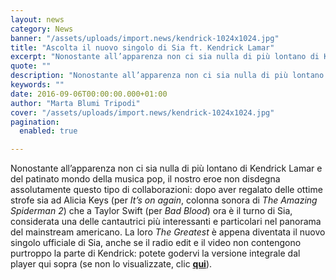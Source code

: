 ```yaml
---
layout: news
category: News
banner: "/assets/uploads/import.news/kendrick-1024x1024.jpg"
title: "Ascolta il nuovo singolo di Sia ft. Kendrick Lamar"
excerpt: "Nonostante all’apparenza non ci sia nulla di più lontano di Kendrick Lamar e del patinato mondo della musica pop, il nostro eroe non disdegna assolutamente questo tipo di collaborazioni: dopo aver regalato delle ottime strofe sia ad Alicia Keys (per It’s on again, colonna sonora di The Amazing Spiderman 2) che a Taylor Swift (per Bad Blood) [&hellip"
quote: ""
description: "Nonostante all’apparenza non ci sia nulla di più lontano di Kendrick Lamar e del patinato mondo della musica pop, il nostro eroe non disdegna assolutamente questo tipo di collaborazioni: dopo aver regalato delle ottime strofe sia ad Alicia Keys (per It’s on again, colonna sonora di The Amazing Spiderman 2) che a Taylor Swift (per Bad Blood) [&hellip"
keywords: ""
date: 2016-09-06T00:00:00.000+01:00
author: "Marta Blumi Tripodi"
cover: "/assets/uploads/import.news/kendrick-1024x1024.jpg"
pagination:
  enabled: true

---
```


Nonostante all’apparenza non ci sia nulla di più lontano di Kendrick Lamar e del patinato mondo della musica pop, il nostro eroe non disdegna assolutamente questo tipo di collaborazioni: dopo aver regalato delle ottime strofe sia ad Alicia Keys (per _It’s on again_, colonna sonora di _The Amazing Spiderman 2_) che a Taylor Swift (per _Bad Blood_) ora è il turno di Sia, considerata una delle cantautrici più interessanti e particolari nel panorama del mainstream americano. La loro _The Greatest_ è appena diventata il nuovo singolo ufficiale di Sia, anche se il radio edit e il video non contengono purtroppo la parte di Kendrick: potete godervi la versione integrale dal player qui sopra (se non lo visualizzate, clic [**qui**](https://open.spotify.com/embed/album/77HfZENS166sAS9SUoBwYG)).
